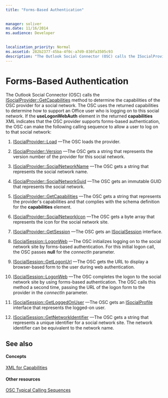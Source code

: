 ```yaml
---
title: "Forms-Based Authentication"
 
 
manager: soliver
ms.date: 11/16/2014
ms.audience: Developer
 
 
localization_priority: Normal
ms.assetid: 282b2377-45ba-4f0c-a7d9-830fa3505c93
description: "The Outlook Social Connector (OSC) calls the ISocialProvider::GetCapabilities method to determine the capabilities of the OSC provider for a social network. The OSC uses the returned capabilities to determine how to support an Office user who is logging on to this social network. If the useLogonWebAuth element in the returned capabilities XML indicates that the OSC provider supports forms-based authentication, the OSC can make the following calling sequence to allow a user to log on to that social network:"
---
```


# Forms-Based Authentication

The Outlook Social Connector (OSC) calls the [ISocialProvider::GetCapabilities](isocialprovider-getcapabilities.md) method to determine the capabilities of the OSC provider for a social network. The OSC uses the returned capabilities to determine how to support an Office user who is logging on to this social network. If the **useLogonWebAuth** element in the returned **capabilities** XML indicates that the OSC provider supports forms-based authentication, the OSC can make the following calling sequence to allow a user to log on to that social network: 
  
1. [ISocialProvider::Load](isocialprovider-load.md) —The OSC loads the provider. 
    
2. [ISocialProvider::Version](isocialprovider-version.md) —The OSC gets a string that represents the version number of the provider for this social network. 
    
3. [ISocialProvider::SocialNetworkName](isocialprovider-socialnetworkname.md) —The OSC gets a string that represents the social network name. 
    
4. [ISocialProvider::SocialNetworkGuid](isocialprovider-socialnetworkguid.md) —The OSC gets an immutable GUID that represents the social network. 
    
5. [ISocialProvider::GetCapabilities](isocialprovider-getcapabilities.md) —The OSC gets a string that represents the provider's capabilities and that complies with the schema definition for the **capabilities** element. 
    
6. [ISocialProvider::SocialNetworkIcon](isocialprovider-socialnetworkicon.md) —The OSC gets a byte array that represents the icon for the social network site. 
    
7. [ISocialProvider::GetSession](isocialprovider-getsession.md) —The OSC gets an [ISocialSession](isocialsessioniunknown.md) interface. 
    
8. [ISocialSession::LogonWeb](isocialsession-logonweb.md) —The OSC initializes logging on to the social network site by forms-based authentication. For this initial logon call, the OSC passes **null** for the  _connectIn_ parameter. 
    
9. [ISocialSession::GetLogonUrl](isocialsession-getlogonurl.md) —The OSC gets the URL to display a browser-based form to the user during web authentication. 
    
10. [ISocialSession::LogonWeb](isocialsession-logonweb.md) —The OSC completes the logon to the social network site by using forms-based authentication. The OSC calls this method a second time, passing the URL of the logon form to the provider in the  _connectIn_ parameter. 
    
11. [ISocialSession::GetLoggedOnUser](isocialsession-getloggedonuser.md) —The OSC gets an [ISocialProfile](isocialprovideriunknown.md) interface that represents the logged-on user. 
    
12. [ISocialSession::GetNetworkIdentifier](isocialsession-getnetworkidentifier.md) —The OSC gets a string that represents a unique identifier for a social network site. The network identifier can be equivalent to the network name. 
    
## See also

#### Concepts

[XML for Capabilities](xml-for-capabilities.md)
#### Other resources

[OSC Typical Calling Sequences](osc-typical-calling-sequences.md)

